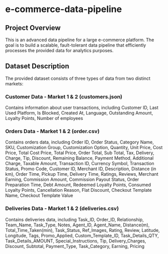# e-commerce-data-pipeline
## Project Overview
This is an advanced data pipeline for a large e-commerce platform. The goal is to build a scalable, fault-tolerant data pipeline that efficiently processes the provided data for analytics purposes.

## Dataset Description
The provided dataset consists of three types of data from two distinct markets:

### Customer Data - Market 1 & 2 (customers.json)
Contains information about user transactions, including Customer ID, Last Used Platform, Is Blocked, Created At, Language, Outstanding Amount, Loyalty Points, Number of employees

### Orders Data - Market 1 & 2 (order.csv)
Contains orders data, including Order ID, Order Status, Category Name, SKU, Customization Group, Customization Option, Quantity, Unit Price, Cost Price, Total Cost Price, Total Price, Order Total, Sub Total, Tax, Delivery, Charge, Tip, Discount, Remaining Balance, Payment Method, Additional Charge, Taxable Amount, Transaction ID, Currency Symbol, Transaction Status, Promo Code, Customer ID, Merchant ID, Description, Distance (in km), Order Time, Pickup Time, Delivery Time, Ratings, Reviews, Merchant Earning, Commission Amount, Commission Payout Status, Order Preparation Time, Debt Amount, Redeemed Loyalty Points, Consumed Loyalty Points, Cancellation Reason, Flat Discount, Checkout Template Name, Checkout Template Value

### Deliveries Data - Market 1 & 2 (deliveries.csv)
Contains deliveries data, including Task_ID, Order_ID, Relationship, Team_Name, Task_Type, Notes, Agent_ID, Agent_Name, Distance(m), Total_Time_Taken(min), Task_Status, Ref_Images, Rating, Review, Latitude, Longitude, Tags, Promo_Applied, Custom_Template_ID, Task_Details_QTY, Task_Details_AMOUNT, Special_Instructions, Tip, Delivery_Charges, Discount, Subtotal, Payment_Type, Task_Category, Earning, Pricing

